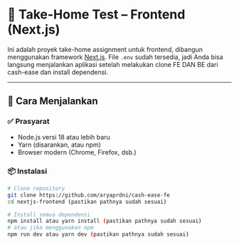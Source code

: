 # 🧪 Take-Home Test – Frontend (Next.js)

Ini adalah proyek take-home assignment untuk frontend, dibangun menggunakan framework [Next.js](https://nextjs.org/). File `.env` sudah tersedia, jadi Anda bisa langsung menjalankan aplikasi setelah melakukan clone FE DAN BE dari cash-ease dan install dependensi.

---

## 🚀 Cara Menjalankan

### ✅ Prasyarat

- Node.js versi 18 atau lebih baru
- Yarn (disarankan, atau npm)
- Browser modern (Chrome, Firefox, dsb.)

### 📦 Instalasi

```bash
# Clone repository
git clone https://github.com/aryaprdni/cash-ease-fe
cd nextjs-frontend (pastikan pathnya sudah sesuai)

# Install semua dependensi
npm install atau yarn install (pastikan pathnya sudah sesuai)
# atau jika menggunakan npm
npm run dev atau yarn dev (pastikan pathnya sudah sesuai)
